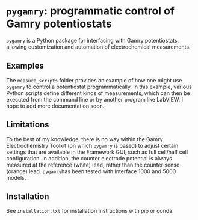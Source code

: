 # `pygamry`: programmatic control of Gamry potentiostats

`pygamry` is a Python package for interfacing with Gamry potentiostats, allowing customization and automation of electrochemical measurements.

## Examples
The `measure_scripts` folder provides an example of how one might use `pygamry` to control a potentiostat programmatically. In this example, various Python scripts define different kinds of measurements, which can then be executed from the command line or by another program like LabVIEW. I hope to add more documentation soon.

## Limitations
To the best of my knowledge, there is no way within the Gamry Electrochemistry Toolkit (on which `pygamry` is based) to adjust certain settings that are available in the Framework GUI, such as  full cell/half cell configuration. In addition, the counter electrode potential is always measured at the reference (white) lead, rather than the counter sense (orange) lead. `pygamry`has been tested with Interface 1000 and 5000 models.

## Installation
See `installation.txt` for installation instructions with pip or conda.
